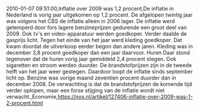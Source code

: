2010-01-07 09:51:00,Inflatie over 2009 was 1,2 procent,De inflatie in Nederland is vorig jaar uitgekomen op 1,2 procent. De afgelopen twintig jaar was volgens het CBS de inflatie alleen in 2006 lager. De inflatie werd getemperd door fors lagere benzineprijzen gedurende een groot deel van 2009. Ook tv's en video-apparatuur werden goedkoper. Verder daalde de gasprijs licht. Tegen het einde van het jaar werd kleding goedkoper. Dat kwam doordat de uitverkoop eerder begon dan andere jaren. Kleding was in december 3,8 procent goedkoper dan een jaar daarvoor. Huren Daar stond tegenover dat de huren vorig jaar gemiddeld 2,4 procent stegen. Ook sigaretten en stroom werden duurder. De brandstofprijzen zijn in de tweede helft van het jaar weer gestegen. Daardoor loopt de inflatie sinds september licht op. Benzine was vorige maand zeventien procent duurder dan in december 2008. De verwachting is dat de brandstofprijzen de komende tijd verder oplopen, maar een forse stijging van de inflatie wordt niet verwacht.,Economie,https://nos.nl/artikel/127406-inflatie-over-2009-was-1-2-procent.html